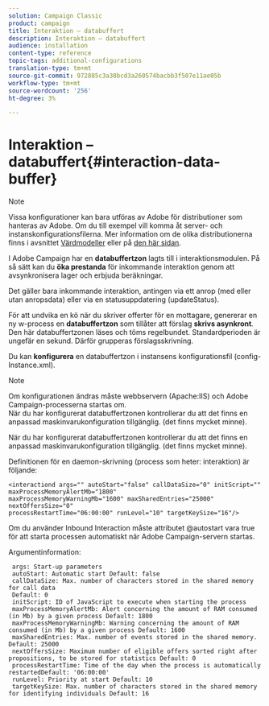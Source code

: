 ```yaml
---
solution: Campaign Classic
product: campaign
title: Interaktion – databuffert
description: Interaktion – databuffert
audience: installation
content-type: reference
topic-tags: additional-configurations
translation-type: tm+mt
source-git-commit: 972885c3a38bcd3a260574bacbb3f507e11ae05b
workflow-type: tm+mt
source-wordcount: '256'
ht-degree: 3%

---
```



# Interaktion – databuffert{#interaction-data-buffer}

>[!NOTE]
>
>Vissa konfigurationer kan bara utföras av Adobe för distributioner som hanteras av Adobe. Om du till exempel vill komma åt server- och instanskonfigurationsfilerna. Mer information om de olika distributionerna finns i avsnittet [Värdmodeller](../../installation/using/hosting-models.md) eller på [den här sidan](../../installation/using/capability-matrix.md).

I Adobe Campaign har en **databuffertzon** lagts till i interaktionsmodulen. På så sätt kan du **öka prestanda** för inkommande interaktion genom att avsynkronisera lager och erbjuda beräkningar.

Det gäller bara inkommande interaktion, antingen via ett anrop (med eller utan anropsdata) eller via en statusuppdatering (updateStatus).

För att undvika en kö när du skriver offerter för en mottagare, genererar en ny w-process en **databuffertzon** som tillåter att förslag **skrivs asynkront**. Den här databuffertzonen läses och töms regelbundet. Standardperioden är ungefär en sekund. Därför grupperas förslagsskrivning.

Du kan **konfigurera** en databuffertzon i instansens konfigurationsfil (config-Instance.xml).

>[!NOTE]
>
>Om konfigurationen ändras måste webbservern (Apache:IIS) och Adobe Campaign-processerna startas om.\
>När du har konfigurerat databuffertzonen kontrollerar du att det finns en anpassad maskinvarukonfiguration tillgänglig. (det finns mycket minne).

När du har konfigurerat databuffertzonen kontrollerar du att det finns en anpassad maskinvarukonfiguration tillgänglig. (det finns mycket minne).

Definitionen för en daemon-skrivning (process som heter: interaktion) är följande:

```
<interactiond args="" autoStart="false" callDataSize="0" initScript="" maxProcessMemoryAlertMb="1800"
maxProcessMemoryWarningMb="1600" maxSharedEntries="25000" nextOffersSize="0"
processRestartTime="06:00:00" runLevel="10" targetKeySize="16"/>
```

Om du använder Inbound Interaction måste attributet @autostart vara true för att starta processen automatiskt när Adobe Campaign-servern startas.

Argumentinformation:

```
 args: Start-up parameters 
 autoStart: Automatic start Default: false 
 callDataSize: Max. number of characters stored in the shared memory for call data
 Default: 0 
 initScript: ID of JavaScript to execute when starting the process 
 maxProcessMemoryAlertMb: Alert concerning the amount of RAM consumed (in Mb) by a given process Default: 1800 
 maxProcessMemoryWarningMb: Warning concerning the amount of RAM consumed (in Mb) by a given process Default: 1600 
 maxSharedEntries: Max. number of events stored in the shared memory. Default: 25000 
 nextOffersSize: Maximum number of eligible offers sorted right after propositions, to be stored for statistics Default: 0 
 processRestartTime: Time of the day when the process is automatically restartedDefault: '06:00:00' 
 runLevel: Priority at start Default: 10 
 targetKeySize: Max. number of characters stored in the shared memory for identifying individuals Default: 16 
```

